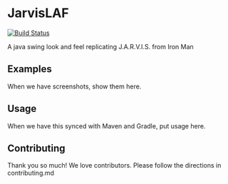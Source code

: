 # JarvisLAF
[![Build Status](https://travis-ci.com/lochnessdragon/JarvisLAF.svg?branch=master)](https://travis-ci.com/lochnessdragon/JarvisLAF)

A java swing look and feel replicating J.A.R.V.I.S. from Iron Man

## Examples
When we have screenshots, show them here.

## Usage
When we have this synced with Maven and Gradle, put usage here.

## Contributing
Thank you so much! We love contributors. Please follow the directions in contributing.md
